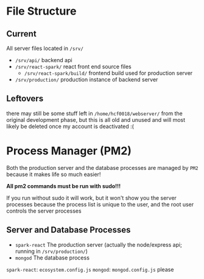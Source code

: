 # File Structure

## Current

All server files located in `/srv/`

-   `/srv/api/` backend api
-   `/srv/react-spark/` react front end source files
    -   `/srv/react-spark/build/` frontend build used for production server
-   `/srv/production/` production instance of backend server

## Leftovers

there may still be some stuff left in `/home/hcf0018/webserver/` from the original development phase, but this is all old and unused and will most likely be deleted once my account is deactivated :(

# Process Manager (PM2)

Both the production server and the database processes are managed by `PM2` because it makes life so much easier!

**All pm2 commands must be run with sudo!!!**

If you run without sudo it will work, but it won't show you the server processes because the process list is unique to the user, and the root user controls the server processes

## Server and Database Processes

-   `spark-react` The production server (actually the node/express api; running in `/srv/production/`)
-   `mongod` The database process

`spark-react`: `ecosystem.config.js`
`mongod`: `mongod.config.js` please
